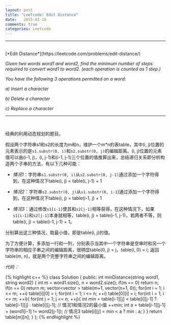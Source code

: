```yaml
---
layout: post
title: "Leetcode: Edit Distance"
date:   2015-01-16
comments: true
categories: Leetcode
---
```


***
<br />
[*Edit Distance*](https://leetcode.com/problems/edit-distance/)

*Given two words word1 and word2, find the minimum number of steps required to convert word1 to word2. (each operation is counted as 1 step.)*

*You have the following 3 operations permitted on a word:*

*a) Insert a character*

*b) Delete a character*

*c) Replace a character*

***
<br />

经典的利用动态规划的题目。

假设两个字符串s1和s2的长度为m和n，维护一个m*n的表table，其中(i, j)位置的元素表示的是`s1.substr(0, i)`和`s2.substr(0, j)`的编辑距离。(i, j)位置的元素值可以由(i-1, j)，(i, j-1)和(i-1, j-1)三个位置的值推算出来，总结递归关系即分析构造两个子串的方法，有以下几种可能：

- *情况1*：字符串`s1.substr(0, i)`从`s2.substr(0, j-1)`通过添加一个字符得到，在这种情况下table(i, j) = table(i, j-1) + 1

- *情况2*：字符串`s2.substr(0, j)`从`s1.substr(0, i-1`)通过添加一个字符得到，在这种情况下table(i, j) = table(i-1, j) + 1

- *情况3*：通过修改`s1[i-1]`使其和`s2[j-1]`相等获得，在这种情况下，如果`s1[i-1]`和`s2[j-1]`本身就相等，table(i, j) = table(i-1, j-1)，若两者不等，则table(i, j) = table(i-1, j-1) + 1。

分别算出这三种情况，取最小值，即是table(i, j)的值。

为了方便计算，多添加一行和一列，分别表示当其中一个字符串是空串时和另一个字符串的相应子串之间的编辑距离，很明显table(0, j) = j，table(i, 0) = i;
返回table(m, n)，就是两个完整字符串之间的编辑距离。

*代码：*

{% highlight c++ %}
class Solution {
public:
    int minDistance(string word1, string word2) {
        int m = word1.size(), n = word2.size();
        if(m == 0) return n;
        if(n == 0) return m;
        vector<vector<int> > table(m+1, vector<int>(n+1, 0));
        for(int i = 1; i <= m; ++i) table[i][0] = i;
        for(int i = 1; i <= n; ++i) table[0][i] = i;
        for(int i = 1; i <= m; ++i){
            for(int j = 1; j <= n; ++j){
                int min = table[i-1][j] < table[i][j-1] ? table[i-1][j] : table[i][j-1]; // 情况1和情况2的最小值
                ++min;
                int a = table[i-1][j-1] + (word1[i-1] != word2[j-1]); // 情况3
                table[i][j] = min < a ? min : a;
            }
        }
        return table[m][n];
    }
};
{% endhighlight %}

